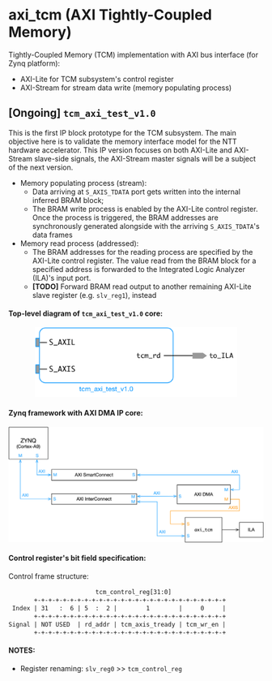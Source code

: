 # axi_tcm (AXI Tightly-Coupled Memory)
Tightly-Coupled Memory (TCM) implementation with AXI bus interface (for Zynq platform):
* AXI-Lite for TCM subsystem's control register
* AXI-Stream for stream data write (memory populating process)

## [Ongoing] `tcm_axi_test_v1.0`
This is the first IP block prototype for the TCM subsystem. The main objective here is to validate the memory interface model for the NTT hardware accelerator. This IP version focuses on both AXI-Lite and AXI-Stream slave-side signals, the AXI-Stream master signals will be a subject of the next version.
* Memory populating process (stream):
  * Data arriving at `S_AXIS_TDATA` port gets written into the internal inferred BRAM block;
  * The BRAM write process is enabled by the AXI-Lite control register. Once the process is triggered, the BRAM addresses are synchronously generated alongside with the arriving `S_AXIS_TDATA`'s data frames
* Memory read process (addressed):
  * The BRAM addresses for the reading process are specified by the AXI-Lite control register. The value read from the BRAM block for a specified address is forwarded to the Integrated Logic Analyzer (ILA)'s input port.
  * **[TODO]** Forward BRAM read output to another remaining AXI-Lite slave register (e.g. `slv_reg1`), instead

#### Top-level diagram of `tcm_axi_test_v1.0` core:

<p align="center"> 
  <img src="images/tcm_axi_test_v1_0.png" width="400">
</p>

#### Zynq framework with AXI DMA IP core:

<p align="center"> 
  <img src="images/zynq_framework.png" width="700">
</p>

#### Control register's bit field specification:

Control frame structure:

```
                        tcm_control_reg[31:0]
       +-+-+-+-+-+-+-+-+-+-+-+-+-+-+-+-+-+-+-+-+-+-+-+-+-+-+
 Index | 31   :  6 | 5  :  2 |        1        |     0     |
       +-+-+-+-+-+-+-+-+-+-+-+-+-+-+-+-+-+-+-+-+-+-+-+-+-+-+
Signal | NOT USED  | rd_addr | tcm_axis_tready | tcm_wr_en |
       +-+-+-+-+-+-+-+-+-+-+-+-+-+-+-+-+-+-+-+-+-+-+-+-+-+-+
```

#### NOTES:

* Register renaming: `slv_reg0` >> `tcm_control_reg`
